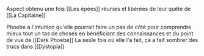 Aspect obtenu une fois [[Les épées]] réunies et libérées de leur quête de [[La Capitaine]]

Phoebe a l'intuition qu'elle pourrait faire un pas de côté pour comprendre mieux tout un tas de choses en bénéficiant des connaissances et du point de vue de [[Dark Phoebe]]
La seule fois où elle l'a fait, ça a fait sombrer des trucs dans [[Dystopia]]